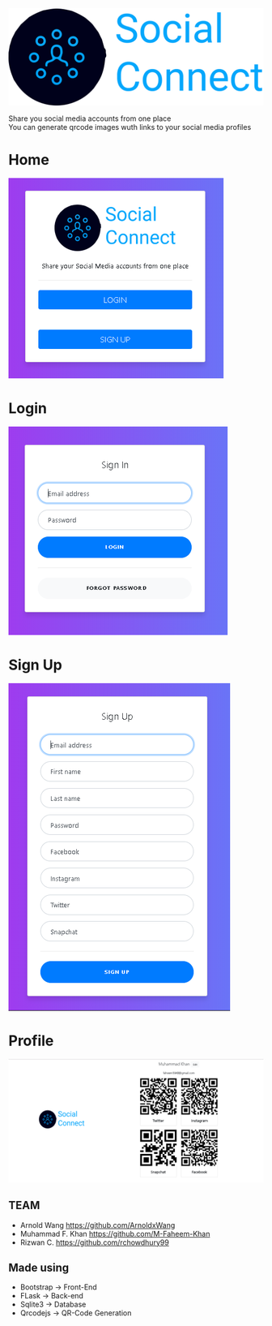 ![Social Connect Logo](https://github.com/M-Faheem-Khan/Social-Connect/blob/master/WEB/static/assets/social_connect_logo.png)

Share you social media accounts from one place<br/>
You can generate qrcode images wuth links to your social media profiles

# Home
![Social Connect Home Page - Screenshot](https://github.com/M-Faheem-Khan/Social-Connect/blob/master/WEB/static/assets/screenshots/home.PNG)

# Login
![Social Connect Login Page - Screenshot](https://github.com/M-Faheem-Khan/Social-Connect/blob/master/WEB/static/assets/screenshots/login.PNG)

# Sign Up
![Social Connect Sign Up Page - Screenshot](https://github.com/M-Faheem-Khan/Social-Connect/blob/master/WEB/static/assets/screenshots/signup.PNG)

# Profile
![Social Connect Profile Page - Screenshot](https://github.com/M-Faheem-Khan/Social-Connect/blob/master/WEB/static/assets/screenshots/profile.PNG)

## TEAM
- Arnold Wang https://github.com/ArnoldxWang
- Muhammad F. Khan https://github.com/M-Faheem-Khan
- Rizwan C. https://github.com/rchowdhury99

## Made using 
- Bootstrap -> Front-End
- FLask -> Back-end
- Sqlite3 -> Database
- Qrcodejs -> QR-Code Generation
